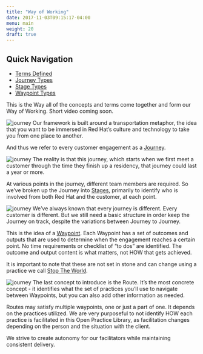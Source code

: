 ```yaml
---
title: "Way of Working"
date: 2017-11-03T09:15:17-04:00
menu: main
weight: 20
draft: true
---
```

## Quick Navigation

- [Terms Defined](/terms-defined/)
- [Journey Types](/journeys/)
- [Stage Types](/stages/)
- [Waypoint Types](/waypoints/)

This is the Way all of the concepts and terms come together and form our Way of Working. Short video coming soon.

![journey](/images/journey-www.png)
Our framework is built around a transportation metaphor, the idea that you want to be immersed in Red Hat’s culture and technology to take you from one place to another.

And thus we refer to every customer engagement as a [Journey](/journeys/).

![journey](/images/stages-www.png)
The reality is that this journey, which starts when we first meet a customer through the time they finish up a residency, that journey could last a year or more.

At various points in the journey, different team members are required. So we’ve broken up the Journey into [Stages](/stages/), primarily to identify who is involved from both Red Hat and the customer, at each point.

![journey](/images/waypoints-www.png)
We’ve always known that every journey is different. Every customer is different. But we still need a basic structure in order keep the Journey on track, despite the variations between Journey to Journey.

This is the idea of a [Waypoint](/waypoints/). Each Waypoint has a set of outcomes and outputs that are used to determine when the engagement reaches a certain point. No time requirements or checklist of “to dos” are identified. The outcome and output content is what matters, not HOW that gets achieved.

It is important to note that these are not set in stone and can change using a practice we call [Stop The World](/practice/stop-the-world-event/).

![journey](/images/routes-www.png)
The last concept to introduce is the Route. It’s the most concrete concept - it identifies what the set of practices you’ll use to navigate between Waypoints, but you can also add other information as needed.

Routes may satisfy multiple waypoints, one or just a part of one. It depends on the practices utilized. We are very purposeful to not identify HOW each practice is facilitated in this Open Practice Library, as facilitation changes depending on the person and the situation with the client.

We strive to create autonomy for our facilitators while maintaining consistent delivery.
